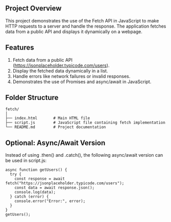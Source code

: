 ## Project Overview

This project demonstrates the use of the Fetch API in JavaScript to make HTTP requests to a server and handle the response. The application fetches data from a public API and displays it dynamically on a webpage.

## Features
1. Fetch data from a public API (https://jsonplaceholder.typicode.com/users).
2. Display the fetched data dynamically in a list.
3. Handle errors like network failures or invalid responses.
4. Demonstrates the use of Promises and async/await in JavaScript.

## Folder Structure

```
fetch/
│
├── index.html       # Main HTML file
├── script.js        # JavaScript file containing fetch implementation
└── README.md        # Project documentation
```

## Optional: Async/Await Version

Instead of using .then() and .catch(), the following async/await version can be used in script.js:

```
async function getUsers() {
  try {
    const response = await fetch("https://jsonplaceholder.typicode.com/users");
    const data = await response.json();
    console.log(data);
  } catch (error) {
    console.error("Error:", error);
  }
}
getUsers();
```
